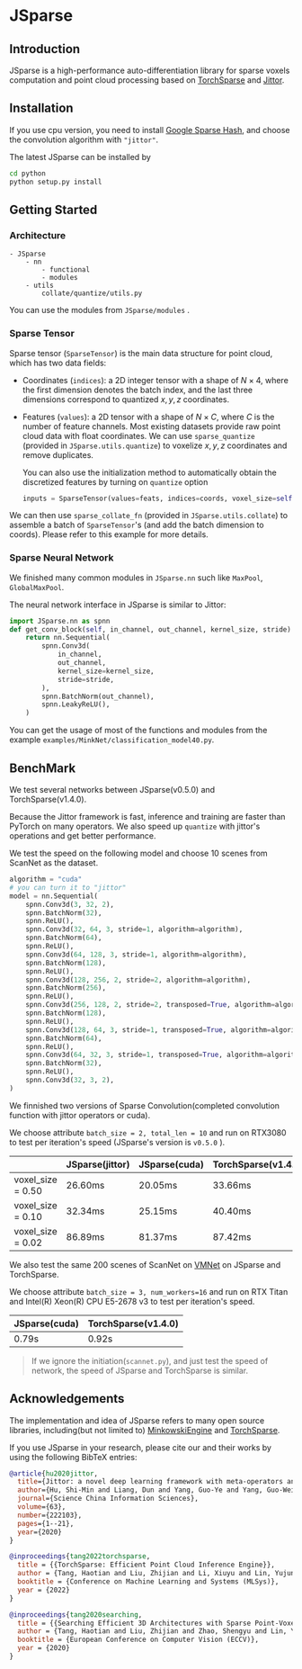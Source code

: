 # JSparse

## Introduction

JSparse is a high-performance auto-differentiation library for sparse voxels computation and point cloud processing based on [TorchSparse](https://github.com/mit-han-lab/torchsparse) and [Jittor](https://github.com/Jittor/jittor).

## Installation

If you use cpu version, you need to install [Google Sparse Hash](https://github.com/sparsehash/sparsehash), and choose the convolution algorithm with `"jittor"`.

The latest JSparse can be installed by 

```bash
cd python
python setup.py install
```

## Getting Started

### Architecture

```
- JSparse
    - nn
        - functional
        - modules
    - utils
        collate/quantize/utils.py
```

You can use the modules from `JSparse/modules` .

### Sparse Tensor

Sparse tensor (`SparseTensor`) is the main data structure for point cloud, which has two data fields:

- Coordinates (`indices`): a 2D integer tensor with a shape of $N \times 4$, where the first dimension denotes the batch index, and the last three dimensions correspond to quantized $x, y, z$ coordinates.


- Features (`values`): a 2D tensor with a shape of $N \times C$, where $C$ is the number of feature channels.
Most existing datasets provide raw point cloud data with float coordinates. We can use `sparse_quantize` (provided in `JSparse.utils.quantize`) to voxelize $x, y, z$ coordinates and remove duplicates.

    You can also use the initialization method to automatically obtain the discretized features by turning on `quantize` option

    ```python
    inputs = SparseTensor(values=feats, indices=coords, voxel_size=self.voxel_size, quantize=True)
    ```
We can then use `sparse_collate_fn` (provided in `JSparse.utils.collate`) to assemble a batch of `SparseTensor`'s (and add the batch dimension to coords). Please refer to this example for more details.

### Sparse Neural Network

We finished many common modules in `JSparse.nn` such like `MaxPool`, `GlobalMaxPool`. 

The neural network interface in JSparse is similar to Jittor:

```python
import JSparse.nn as spnn
def get_conv_block(self, in_channel, out_channel, kernel_size, stride):
    return nn.Sequential(
        spnn.Conv3d(
            in_channel,
            out_channel,
            kernel_size=kernel_size,
            stride=stride,
        ),
        spnn.BatchNorm(out_channel),
        spnn.LeakyReLU(),
    )
```

You can get the usage of most of the functions and modules from the example `examples/MinkNet/classification_model40.py`.

## BenchMark

We test several networks between JSparse(v0.5.0) and TorchSparse(v1.4.0).

Because the Jittor framework is fast, inference and training are faster than PyTorch on many operators. We also speed up `quantize` with jittor's operations and get better performance.

We test the speed on the following model and choose 10 scenes from ScanNet as the dataset.

```python
algorithm = "cuda"
# you can turn it to "jittor"
model = nn.Sequential(
    spnn.Conv3d(3, 32, 2),
    spnn.BatchNorm(32),
    spnn.ReLU(),
    spnn.Conv3d(32, 64, 3, stride=1, algorithm=algorithm),
    spnn.BatchNorm(64),
    spnn.ReLU(),
    spnn.Conv3d(64, 128, 3, stride=1, algorithm=algorithm),
    spnn.BatchNorm(128),
    spnn.ReLU(),
    spnn.Conv3d(128, 256, 2, stride=2, algorithm=algorithm),
    spnn.BatchNorm(256),
    spnn.ReLU(),
    spnn.Conv3d(256, 128, 2, stride=2, transposed=True, algorithm=algorithm),
    spnn.BatchNorm(128),
    spnn.ReLU(),
    spnn.Conv3d(128, 64, 3, stride=1, transposed=True, algorithm=algorithm),
    spnn.BatchNorm(64),
    spnn.ReLU(),
    spnn.Conv3d(64, 32, 3, stride=1, transposed=True, algorithm=algorithm),
    spnn.BatchNorm(32),
    spnn.ReLU(),
    spnn.Conv3d(32, 3, 2),
)
``` 

We finnished two versions of Sparse Convolution(completed convolution function with jittor operators or cuda).

We choose attribute `batch_size = 2, total_len = 10` and run on RTX3080 to test per iteration's speed (JSparse's version is `v0.5.0` ).

|                   | JSparse(jittor) | JSparse(cuda) | TorchSparse(v1.4.0) |
|-------------------|-----------------|---------------|----------------------|
| voxel_size = 0.50 | 26.60ms         | 20.05ms       | 33.66ms              |
| voxel_size = 0.10 | 32.34ms         | 25.15ms       | 40.40ms              |
| voxel_size = 0.02 | 86.89ms         | 81.37ms       | 87.42ms              |

We also test the same 200 scenes of ScanNet on [VMNet](https://github.com/hzykent/VMNet) on JSparse and TorchSparse.

We choose attribute `batch_size = 3, num_workers=16` and run on RTX Titan and Intel(R) Xeon(R) CPU E5-2678 v3 to test per iteration's speed.

| JSparse(cuda) | TorchSparse(v1.4.0)  |
|---------------|----------------------|
| 0.79s         | 0.92s                |

> If we ignore the initiation(`scannet.py`), and just test the speed of network, the speed of JSparse and TorchSparse is similar.

## Acknowledgements

The implementation and idea of JSparse refers to many open source libraries, including(but not limited to) [MinkowskiEngine](https://github.com/NVIDIA/MinkowskiEngine) and [TorchSparse](https://github.com/mit-han-lab/torchsparse).

If you use JSparse in your research, please cite our and their works by using the following BibTeX entries:

```bibtex
@article{hu2020jittor,
  title={Jittor: a novel deep learning framework with meta-operators and unified graph execution},
  author={Hu, Shi-Min and Liang, Dun and Yang, Guo-Ye and Yang, Guo-Wei and Zhou, Wen-Yang},
  journal={Science China Information Sciences},
  volume={63},
  number={222103},
  pages={1--21},
  year={2020}
}
```

```bibtex
@inproceedings{tang2022torchsparse,
  title = {{TorchSparse: Efficient Point Cloud Inference Engine}},
  author = {Tang, Haotian and Liu, Zhijian and Li, Xiuyu and Lin, Yujun and Han, Song},
  booktitle = {Conference on Machine Learning and Systems (MLSys)},
  year = {2022}
}
```

```bibtex
@inproceedings{tang2020searching,
  title = {{Searching Efficient 3D Architectures with Sparse Point-Voxel Convolution}},
  author = {Tang, Haotian and Liu, Zhijian and Zhao, Shengyu and Lin, Yujun and Lin, Ji and Wang, Hanrui and Han, Song},
  booktitle = {European Conference on Computer Vision (ECCV)},
  year = {2020}
}
```